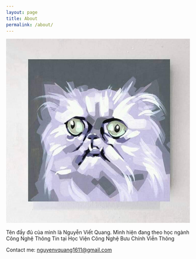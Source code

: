 ```yaml
---
layout: page
title: About
permalink: /about/
---
```


![avatar](/images/inusedname.jpg)

Tên đầy đủ của mình là Nguyễn Viết Quang. Mình hiện đang theo học ngành Công Nghệ Thông Tin tại Học Viện Công Nghệ Bưu Chính Viễn Thông

Contact me: nguyenvquang1611@gmail.com
